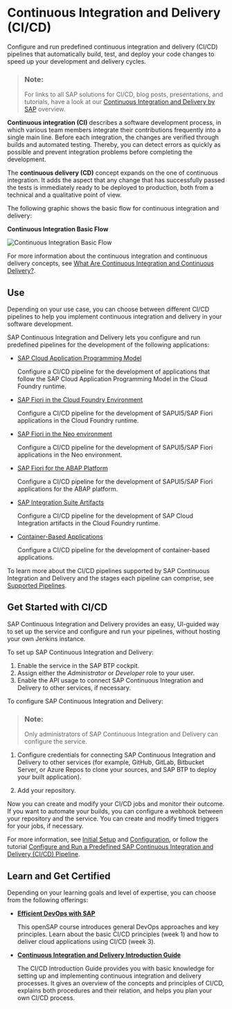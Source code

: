 <!-- loiofe74df55b0f54e99bf6e13a3b53e1db0 -->

# Continuous Integration and Delivery \(CI/CD\)

Configure and run predefined continuous integration and delivery \(CI/CD\) pipelines that automatically build, test, and deploy your code changes to speed up your development and delivery cycles.

> ### Note:  
> For links to all SAP solutions for CI/CD, blog posts, presentations, and tutorials, have a look at our [Continuous Integration and Delivery by SAP](https://help.sap.com/viewer/product/CICD_OVERVIEW/Cloud/en-US?task=discover_task) overview.

**Continuous integration \(CI\)** describes a software development process, in which various team members integrate their contributions frequently into a single main line. Before each integration, the changes are verified through builds and automated testing. Thereby, you can detect errors as quickly as possible and prevent integration problems before completing the development.

The **continuous delivery \(CD\)** concept expands on the one of continuous integration. It adds the aspect that any change that has successfully passed the tests is immediately ready to be deployed to production, both from a technical and a qualitative point of view.

The following graphic shows the basic flow for continuous integration and delivery:

  
  
**Continuous Integration Basic Flow**

![](images/ci-basic-flow-copy_b835ff9.png "Continuous Integration Basic Flow")

For more information about the continuous integration and continuous delivery concepts, see [What Are Continuous Integration and Continuous Delivery?](https://help.sap.com/viewer/8cacec64ed854b2a88e9a0973e0f97a2/Cloud/en-US/5ba483a2c97b4ad5ab0148f4a6c5a9ee.html).



<a name="loiofe74df55b0f54e99bf6e13a3b53e1db0__section_tlr_g4n_nkb"/>

## Use

Depending on your use case, you can choose between different CI/CD pipelines to help you implement continuous integration and delivery in your software development.

SAP Continuous Integration and Delivery lets you configure and run predefined pipelines for the development of the following applications:

-   [SAP Cloud Application Programming Model](https://help.sap.com/docs/continuous-integration-and-delivery/sap-continuous-integration-and-delivery/sap-cloud-application-programming-model?version=Cloud) 

    Configure a CI/CD pipeline for the development of applications that follow the SAP Cloud Application Programming Model in the Cloud Foundry runtime.

-   [SAP Fiori in the Cloud Foundry Environment](https://help.sap.com/docs/continuous-integration-and-delivery/sap-continuous-integration-and-delivery/sap-fiori-in-cloud-foundry-environment?version=Cloud)

    Configure a CI/CD pipeline for the development of SAPUI5/SAP Fiori applications in the Cloud Foundry runtime.

-   [SAP Fiori in the Neo environment](https://help.sap.com/docs/continuous-integration-and-delivery/sap-continuous-integration-and-delivery/sap-fiori-in-neo-environment?version=Cloud)

    Configure a CI/CD pipeline for the development of SAPUI5/SAP Fiori applications in the Neo environment.

-   [SAP Fiori for the ABAP Platform](https://help.sap.com/docs/continuous-integration-and-delivery/sap-continuous-integration-and-delivery/sap-fiori-for-abap-platform?version=Cloud&language=en-US)

    Configure a CI/CD pipeline for the development of SAPUI5/SAP Fiori applications for the ABAP platform.

-   [SAP Integration Suite Artifacts](https://help.sap.com/docs/continuous-integration-and-delivery/sap-continuous-integration-and-delivery/sap-integration-suite-artifacts?version=Cloud)

    Configure a CI/CD pipeline for the development of SAP Cloud Integration artifacts in the Cloud Foundry runtime.

-   [Container-Based Applications](https://help.sap.com/docs/continuous-integration-and-delivery/sap-continuous-integration-and-delivery/container-based-applications?version=Cloud)

    Configure a CI/CD pipeline for the development of container-based applications.


To learn more about the CI/CD pipelines supported by SAP Continuous Integration and Delivery and the stages each pipeline can comprise, see [Supported Pipelines](https://help.sap.com/docs/continuous-integration-and-delivery/sap-continuous-integration-and-delivery/supported-pipelines?version=Cloud).



<a name="loiofe74df55b0f54e99bf6e13a3b53e1db0__section_bq2_rvv_gsb"/>

## Get Started with CI/CD

SAP Continuous Integration and Delivery provides an easy, UI-guided way to set up the service and configure and run your pipelines, without hosting your own Jenkins instance.

To set up SAP Continuous Integration and Delivery:

1.  Enable the service in the SAP BTP cockpit.
2.  Assign either the *Administrator* or *Developer* role to your user.
3.  Enable the API usage to connect SAP Continuous Integration and Delivery to other services, if necessary.

To configure SAP Continuous Integration and Delivery:

> ### Note:  
> Only administrators of SAP Continuous Integration and Delivery can configure the service.

1.  Configure credentials for connecting SAP Continuous Integration and Delivery to other services \(for example, GitHub, GitLab, Bitbucket Server, or Azure Repos to clone your sources, and SAP BTP to deploy your built application\).

2.  Add your repository.


Now you can create and modify your CI/CD jobs and monitor their outcome. If you want to automate your builds, you can configure a webhook between your repository and the service. You can create and modify timed triggers for your jobs, if necessary.

For more information, see [Initial Setup](https://help.sap.com/docs/continuous-integration-and-delivery/sap-continuous-integration-and-delivery/initial-setup?version=Cloud) and [Configuration](https://help.sap.com/docs/continuous-integration-and-delivery/sap-continuous-integration-and-delivery/configuration?version=Cloud), or follow the tutorial [Configure and Run a Predefined SAP Continuous Integration and Delivery \(CI/CD\) Pipeline](https://developers.sap.com/tutorials/btp-app-ci-cd-btp.html).



<a name="loiofe74df55b0f54e99bf6e13a3b53e1db0__section_kl1_g4n_nkb"/>

## Learn and Get Certified

Depending on your learning goals and level of expertise, you can choose from the following offerings:

-   **[Efficient DevOps with SAP](https://open.sap.com/courses/devops1)**

    This openSAP course introduces general DevOps approaches and key principles. Learn about the basic CI/CD principles \(week 1\) and how to deliver cloud applications using CI/CD \(week 3\).

-   **[Continuous Integration and Delivery Introduction Guide](https://help.sap.com/viewer/ee5a61247061455ab232c19179fe4c3b/Cloud/en-US)**

    The CI/CD Introduction Guide provides you with basic knowledge for setting up and implementing continuous integration and delivery processes. It gives an overview of the concepts and principles of CI/CD, explains both procedures and their relation, and helps you plan your own CI/CD process.


